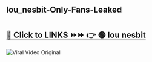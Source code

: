 
 ## lou_nesbit-Only-Fans-Leaked

# <h2><a href="https://clipsfans.com/lou_nesbit&ref=git">🔗 Click to LINKS ⏩⏩ 👉 🟢 lou nesbit </a></h2>

<a href="https://clipsfans.com/lou_nesbit&ref=git" rel="nofollow" data-target="animated-image.originalLink"><img src="https://i.ibb.co.com/xMMVF88/686577567.gif" alt="Viral Video Original" style="max-width: 100%; display: inline-block;" data-target="animated-image.originalImage"></a>
